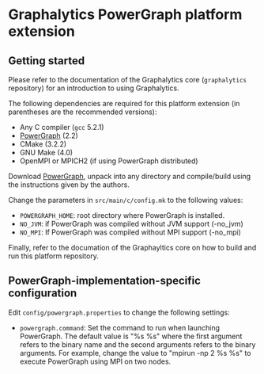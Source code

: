 # Graphalytics PowerGraph platform extension

## Getting started

Please refer to the documentation of the Graphalytics core (`graphalytics` repository) for an introduction to using Graphalytics.

The following dependencies are required for this platform extension (in parentheses are the recommended versions):

* Any C compiler (`gcc` 5.2.1)
* [PowerGraph](https://github.com/dato-code/PowerGraph) (2.2)
* CMake (3.2.2)
* GNU Make (4.0)
* OpenMPI or MPICH2 (if using PowerGraph distributed)

Download [PowerGraph](https://github.com/dato-code/PowerGraph), unpack into any directory and compile/build using the instructions given by the authors. 

Change the parameters in `src/main/c/config.mk` to the following values:

* `POWERGRAPH_HOME`: root directory where PowerGraph is installed.
* `NO_JVM`: if PowerGraph was compiled without JVM support (-no_jvm)
* `NO_MPI`: If PowerGraph was compiled without MPI support (-no_mpi)

Finally, refer to the documation of the Graphayltics core on how to build and run this platform repository.


## PowerGraph-implementation-specific configuration

Edit `config/powergraph.properties` to change the following settings:

 - `powergraph.command`: Set the command to run when launching PowerGraph. The default value is "%s %s" where the first argument refers to the binary name and the second arguments refers to the binary arguments. For example, change the value to "mpirun -np 2 %s %s" to execute PowerGraph using MPI on two nodes.
